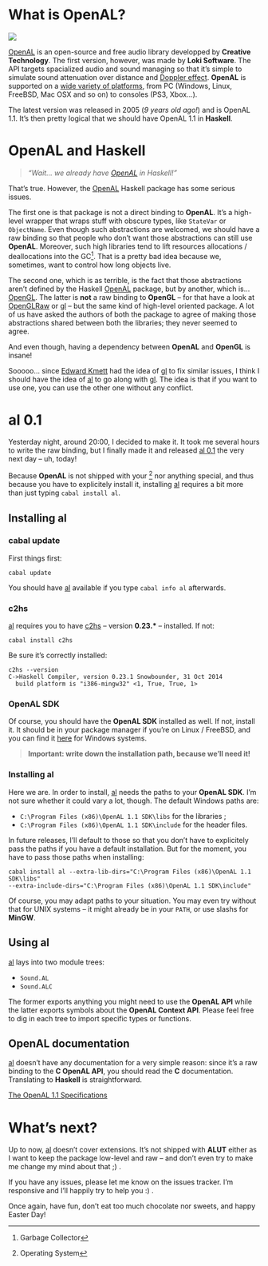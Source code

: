 # What is OpenAL?

![](http://upload.wikimedia.org/wikipedia/en/thumb/2/28/OpenAL_logo.png/200px-OpenAL_logo.png)

[OpenAL](http://www.openal.org/) is an open-source and free audio library
developped by **Creative Technology**. The first version, however, was made by
**Loki Software**. The API targets spacialized audio and sound managing so that
it’s simple to simulate sound attenuation over distance and
[Doppler effect](http://en.wikipedia.org/wiki/Doppler_effect). **OpenAL** is
supported on a [wide variety of platforms](http://en.wikipedia.org/wiki/OpenAL#Supported_platforms),
from PC (Windows, Linux, FreeBSD, Mac OSX and so on) to consoles (PS3, Xbox…).

The latest version was released in 2005 (*9 years old ago!*) and is OpenAL 1.1.
It’s then pretty logical that we should have OpenAL 1.1 in **Haskell**.

# OpenAL and Haskell

> *“Wait… we already have [OpenAL](https://hackage.haskell.org/package/OpenAL)
in Haskell!”*

That’s true. However, the [OpenAL](https://hackage.haskell.org/package/OpenAL)
Haskell package has some serious issues.

The first one is that package is not a direct binding to **OpenAL**. It’s a
high-level wrapper that wraps stuff with obscure types, like `StateVar` or
`ObjectName`. Even though such abstractions are welcomed, we should have a raw
binding so that people who don’t want those abstractions can still use
**OpenAL**. Moreover, such high libraries tend to lift resources allocations /
deallocations into the GC[^GC]. That is a pretty bad idea because we,
sometimes, want to control how long objects live.

The second one, which is as terrible, is the fact that those abstractions aren’t
defined by the Haskell [OpenAL](https://hackage.haskell.org/package/OpenAL)
package, but by another, which is…
[OpenGL](https://hackage.haskell.org/package/OpenGL). The latter is **not** a
raw binding to **OpenGL** – for that have a look at
[OpenGLRaw](https://hackage.haskell.org/package/OpenGLRaw) or
[gl](https://hackage.haskell.org/package/gl) – but the same kind of high-level
oriented package. A lot of us have asked the authors of both the package to
agree of making those abstractions shared between both the libraries; they
never seemed to agree.

And even though, having a dependency between **OpenAL** and **OpenGL** is
insane!

Sooooo… since [Edward Kmett](https://github.com/ekmett) had the idea of
[gl](https://hackage.haskell.org/package/gl) to fix similar issues, I think I
should have the idea of [al](https://hackage.haskell.org/package/al) to go along
with [gl](https://hackage.haskell.org/package/gl). The idea is that if you want
to use one, you can use the other one without any conflict.

# al 0.1

Yesterday night, around 20:00, I decided to make it. It took me several hours
to write the raw binding, but I finally made it and released
[al 0.1](https://hackage.haskell.org/package/al) the very next day – uh, today!

Because **OpenAL** is not shipped with your [^OS] nor anything special, and thus
because you have to explicitely install it, installing
[al](https://hackage.haskell.org/package/al) requires a bit more than just
typing `cabal install al`.

## Installing al

### cabal update

First things first:

    cabal update

You should have [al](https://hackage.haskell.org/package/al) available if
you type `cabal info al` afterwards.

### c2hs

[al](https://hackage.haskell.org/package/al) requires you to have
[c2hs](https://hackage.haskell.org/package/c2hs-0.23.1) – version **0.23.\*** –
installed. If not:

    cabal install c2hs

Be sure it’s correctly installed:

    c2hs --version
    C->Haskell Compiler, version 0.23.1 Snowbounder, 31 Oct 2014
      build platform is "i386-mingw32" <1, True, True, 1>

### OpenAL SDK

Of course, you should have the **OpenAL SDK** installed as well. If not, install
it. It should be in your package manager if you’re on Linux / FreeBSD, and you
can find it [here](http://www.openal.org/creative-installers/) for Windows
systems.

> **Important: write down the installation path, because we’ll need it!**

### Installing al

Here we are. In order to install, [al](https://hackage.haskell.org/package/al)
needs the paths to your **OpenAL SDK**. I’m not sure whether it could vary a
lot, though. The default Windows paths are:

  - `C:\Program Files (x86)\OpenAL 1.1 SDK\libs` for the libraries ;
  - `C:\Program Files (x86)\OpenAL 1.1 SDK\include` for the header files.

In future releases, I’ll default to those so that you don’t have to explicitely
pass the paths if you have a default installation. But for the moment, you have
to pass those paths when installing:

    cabal install al --extra-lib-dirs="C:\Program Files (x86)\OpenAL 1.1 SDK\libs"
    --extra-include-dirs="C:\Program Files (x86)\OpenAL 1.1 SDK\include"

Of course, you may adapt paths to your situation. You may even try without that
for UNIX systems – it might already be in your `PATH`, or use slashs for
**MinGW**.

## Using al

[al](https://hackage.haskell.org/package/al) lays into two module trees:

  - `Sound.AL`
  - `Sound.ALC`

The former exports anything you might need to use the **OpenAL API** while
the latter exports symbols about the **OpenAL Context API**. Please feel free
to dig in each tree to import specific types or functions.

## OpenAL documentation

[al](https://hackage.haskell.org/package/al) doesn’t have any documentation for
a very simple reason: since it’s a raw binding to the **C OpenAL API**, you
should read the **C** documentation. Translating to **Haskell** is
straightforward.

[The OpenAL 1.1 Specifications](http://www.openal.org/documentation/openal-1.1-specification.pdf)

# What’s next?

Up to now, [al](https://hackage.haskell.org/package/al) doesn’t cover
extensions. It’s not shipped with **ALUT** either as I want to keep the package
low-level and raw – and don’t even try to make me change my mind about that ;) .

If you have any issues, please let me know on the issues tracker. I’m responsive
and I’ll happily try to help you :) .

Once again, have fun, don’t eat too much chocolate nor sweets, and happy Easter
Day!

[^GC]: Garbage Collector
[^OS]: Operating System
